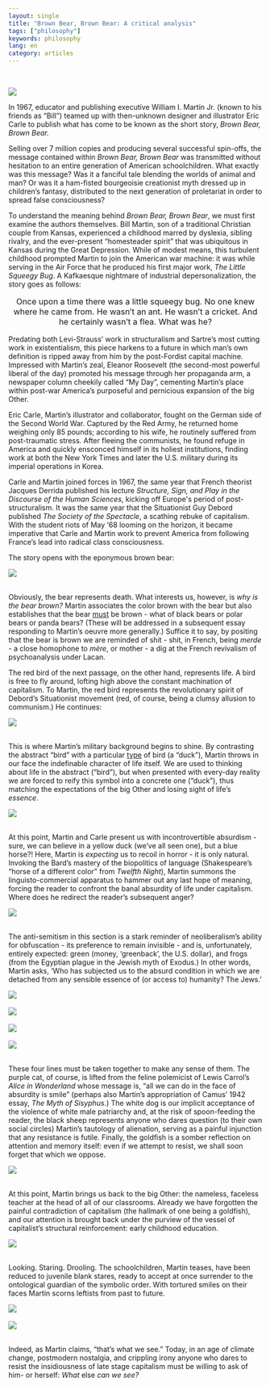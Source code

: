 ```yaml
---
layout: single
title: "Brown Bear, Brown Bear: A critical analysis"
tags: ["philosophy"]
keywords: philosophy
lang: en
category: articles
---
```


&nbsp;

<img src="assets/img/brown_bear.png" style="display:block;margin-left:auto;margin-right:auto;" />

In 1967, educator and publishing executive William I. Martin Jr. (known to his friends as “Bill”) teamed up with then-unknown designer and illustrator Eric Carle to publish what has come to be known as the short story, <i>Brown Bear, Brown Bear.</i>

Selling over 7 million copies and producing several successful spin-offs, the message contained within <i>Brown Bear, Brown Bear</i> was transmitted without hesitation to an entire generation of American schoolchildren. What exactly was this message? Was it a fanciful tale blending the worlds of animal and man? Or was it a ham-fisted bourgeoisie creationist myth dressed up in children’s fantasy, distributed to the next generation of proletariat in order to spread false consciousness?

To understand the meaning behind <i>Brown Bear, Brown Bear</i>, we must first examine the authors themselves. Bill Martin, son of a traditional Christian couple from Kansas, experienced a childhood marred by dyslexia, sibling rivalry, and the ever-present “homesteader spirit” that was ubiquitous in Kansas during the Great Depression. While of modest means, this turbulent childhood prompted Martin to join the American war machine: it was while serving in the Air Force that he produced his first major work, <i>The Little Squeegy Bug</i>. A Kafkaesque nightmare of industrial depersonalization, the story goes as follows:

<p style="text-align:center;font-size:medium;">Once upon a time there was a little squeegy bug. No one knew where he came from. He wasn’t an ant. He wasn’t a cricket. And he certainly wasn’t a flea. What was he?</p>

Predating both Levi-Strauss’ work in structuralism and Sartre’s most cutting work in existentialism, this piece harkens to a future in which man’s own definition is ripped away from him by the post-Fordist capital machine. Impressed with Martin’s zeal, Eleanor Roosevelt (the second-most powerful liberal of the day) promoted his message through her propaganda arm, a newspaper column cheekily called “My Day”, cementing Martin’s place within post-war America’s purposeful and pernicious expansion of the big Other.

Eric Carle, Martin’s illustrator and collaborator, fought on the German side of the Second World War. Captured by the Red Army, he returned home weighing only 85 pounds; according to his wife, he routinely suffered from post-traumatic stress. After fleeing the communists, he found refuge in America and quickly ensconced himself in its holiest institutions, finding work at both the New York Times and later the U.S. military during its imperial operations in Korea.

Carle and Martin joined forces in 1967, the same year that French theorist Jacques Derrida published his lecture <i>Structure, Sign, and Play in the Discourse of the Human Sciences</i>, kicking off Europe's period of post-structuralism. It was the same year that the Situationist Guy Debord published <i>The Society of the Spectacle</i>, a scathing rebuke of capitalism. With the student riots of May ‘68 looming on the horizon, it became imperative that Carle and Martin work to prevent America from following France’s lead into radical class consciousness.

The story opens with the eponymous brown bear:

<img src="assets/img/bb/bb - 1.png" style="display:block;margin-left:auto;margin-right:auto;" />
<br />

Obviously, the bear represents death. What interests us, however, is <i>why is the bear brown?</i> Martin associates the color brown with the bear but also establishes that the bear <u>must</u> be brown - what of black bears or polar bears or panda bears? (These will be addressed in a subsequent essay responding to Martin’s oeuvre more generally.) Suffice it to say, by positing that the bear is brown we are reminded of shit - shit, in French, being <i>merde</i> - a close homophone to <i>mère</i>, or mother - a dig at the French revivalism of psychoanalysis under Lacan.

The red bird of the next passage, on the other hand, represents life. A bird is free to fly around, lofting high above the constant machination of capitalism. To Martin, the red bird represents the revolutionary spirit of Debord’s Situationist movement (red, of course, being a clumsy allusion to communism.) He continues:

<img src="assets/img/bb/bb - 2.png" style="display:block;margin-left:auto;margin-right:auto;" />
<br />

This is where Martin’s military background begins to shine. By contrasting the abstract “bird” with a particular <u>type</u> of bird (a “duck”), Martin throws in our face the indefinable character of life itself. We are used to thinking about life in the abstract (“bird”), but when presented with every-day reality we are forced to reify this symbol into a concrete one (“duck”), thus matching the expectations of the big Other and losing sight of life’s <i>essence</i>.

<img src="assets/img/bb/bb - 3.png" style="display:block;margin-left:auto;margin-right:auto;" />
<br />

At this point, Martin and Carle present us with incontrovertible absurdism - sure, we can believe in a yellow duck (we’ve all seen one), but a blue horse?! Here, Martin is <i>expecting</i> us to recoil in horror - it is only natural. Invoking the Bard’s mastery of the biopolitics of language (Shakespeare’s “horse of a different color” from <i>Twelfth Night</i>), Martin summons the linguisto-commercial apparatus to hammer out any last hope of meaning, forcing the reader to confront the banal absurdity of life under capitalism. Where does he redirect the reader’s subsequent anger?

<img src="assets/img/bb/bb - 4.png" style="display:block;margin-left:auto;margin-right:auto;" />
<br />

The anti-semitism in this section is a stark reminder of neoliberalism’s ability for obfuscation - its preference to remain invisible - and is, unfortunately, entirely expected: green (money, ‘greenback’, the U.S. dollar), and frogs (from the Egyptian plague in the Jewish myth of Exodus.) In other words, Martin asks, ‘Who has subjected us to the absurd condition in which we are detached from any sensible essence of (or access to) humanity? The Jews.’

<img src="assets/img/bb/bb - 5.png" style="display:block;margin-left:auto;margin-right:auto;" />
<br />
<img src="assets/img/bb/bb - 6.png" style="display:block;margin-left:auto;margin-right:auto;" />
<br />
<img src="assets/img/bb/bb - 7.png" style="display:block;margin-left:auto;margin-right:auto;" />
<br />
<img src="assets/img/bb/bb - 8.png" style="display:block;margin-left:auto;margin-right:auto;" />
<br />

These four lines must be taken together to make any sense of them. The purple cat, of course, is lifted from the feline polemicist of Lewis Carrol’s <i>Alice in Wonderland</i> whose message is, “all we can do in the face of absurdity is smile” (perhaps also Martin’s appropriation of Camus’ 1942 essay, <i>The Myth of Sisyphus</i>.) The white dog is our implicit acceptance of the violence of white male patriarchy and, at the risk of spoon-feeding the reader, the black sheep represents anyone who dares question (to their own social circles) Martin’s tautology of alienation, serving as a painful injunction that any resistance is futile. Finally, the goldfish is a somber reflection on attention and memory itself: even if we attempt to resist, we shall soon forget that which we oppose.

<img src="assets/img/bb/bb - 9.png" style="display:block;margin-left:auto;margin-right:auto;" />
<br />

At this point, Martin brings us back to the big Other: the nameless, faceless teacher at the head of all of our classrooms. Already we have forgotten the painful contradiction of capitalism (the hallmark of one being a goldfish), and our attention is brought back under the purview of the vessel of capitalist’s structural reinforcement: early childhood education.

<img src="assets/img/bb/bb - 10.png" style="display:block;margin-left:auto;margin-right:auto;" />
<br />

Looking. Staring. Drooling. The schoolchildren, Martin teases, have been reduced to juvenile blank stares, ready to accept at once surrender to the ontological guardian of the symbolic order. With tortured smiles on their faces Martin scorns leftists from past to future.

<img src="assets/img/bb/bb - 11.png" style="display:block;margin-left:auto;margin-right:auto;" />
<br />
<img src="assets/img/bb/bb - 12.png" style="display:block;margin-left:auto;margin-right:auto;" />
<br />

Indeed, as Martin claims, “that’s what we see.” Today, in an age of climate change, postmodern nostalgia, and crippling irony anyone who dares to resist the insidiousness of late stage capitalism must be willing to ask of him- or herself: <i>What</i> else <i>can we see?</i>